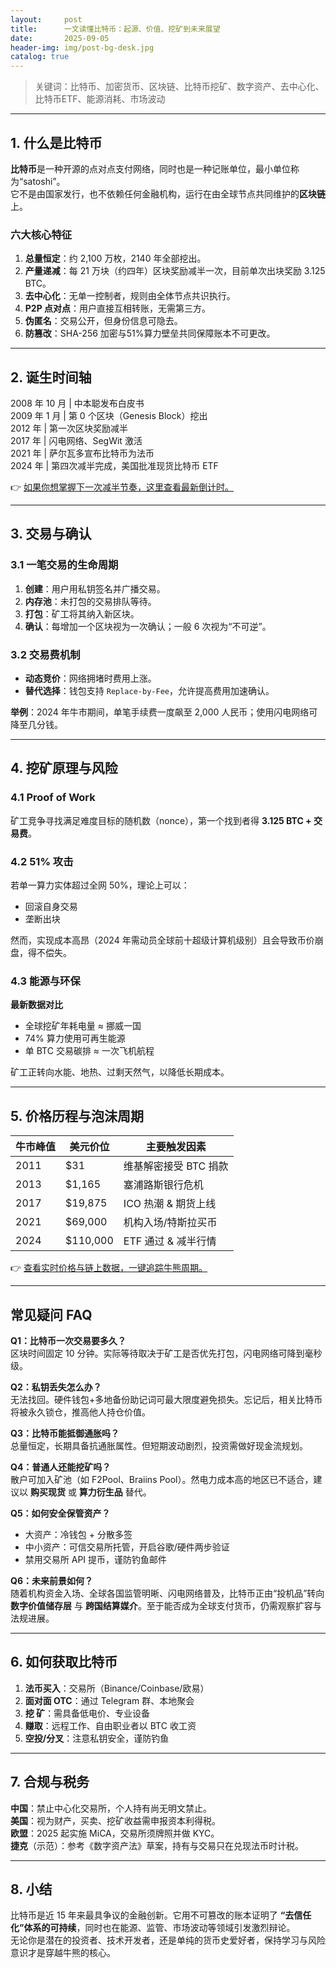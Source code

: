 ```yaml
---
layout:     post
title:      一文读懂比特币：起源、价值、挖矿到未来展望
date:       2025-09-05
header-img: img/post-bg-desk.jpg
catalog: true
---
```


> 关键词：比特币、加密货币、区块链、比特币挖矿、数字资产、去中心化、比特币ETF、能源消耗、市场波动

---

## 1. 什么是比特币

**比特币**是一种开源的点对点支付网络，同时也是一种记账单位，最小单位称为“satoshi”。  
它不是由国家发行，也不依赖任何金融机构，运行在由全球节点共同维护的**区块链**上。

### 六大核心特征

1. **总量恒定**：约 2,100 万枚，2140 年全部挖出。  
2. **产量递减**：每 21 万块（约四年）区块奖励减半一次，目前单次出块奖励 3.125 BTC。  
3. **去中心化**：无单一控制者，规则由全体节点共识执行。  
4. **P2P 点对点**：用户直接互相转账，无需第三方。  
5. **伪匿名**：交易公开，但身份信息可隐去。  
6. **防篡改**：SHA-256 加密与51%算力壁垒共同保障账本不可更改。

---

## 2. 诞生时间轴

2008 年 10 月 | 中本聪发布白皮书  
2009 年 1 月 | 第 0 个区块（Genesis Block）挖出  
2012 年 | 第一次区块奖励减半  
2017 年 | 闪电网络、SegWit 激活  
2021 年 | 萨尔瓦多宣布比特币为法币  
2024 年 | 第四次减半完成，美国批准现货比特币 ETF

👉 [如果你想掌握下一次减半节奏，这里查看最新倒计时。](https://okxdog.com/)

---

## 3. 交易与确认

### 3.1 一笔交易的生命周期

1. **创建**：用户用私钥签名并广播交易。  
2. **内存池**：未打包的交易排队等待。  
3. **打包**：矿工将其纳入新区块。  
4. **确认**：每增加一个区块视为一次确认；一般 6 次视为“不可逆”。

### 3.2 交易费机制

- **动态竞价**：网络拥堵时费用上涨。  
- **替代选择**：钱包支持 `Replace-by-Fee`，允许提高费用加速确认。

**举例**：2024 年牛市期间，单笔手续费一度飙至 2,000 人民币；使用闪电网络可降至几分钱。

---

## 4. 挖矿原理与风险

### 4.1 Proof of Work

矿工竞争寻找满足难度目标的随机数（nonce），第一个找到者得 **3.125 BTC + 交易费**。

### 4.2 51% 攻击

若单一算力实体超过全网 50%，理论上可以：

- 回滚自身交易  
- 垄断出块

然而，实现成本高昂（2024 年需动员全球前十超级计算机级别）且会导致币价崩盘，得不偿失。

### 4.3 能源与环保

**最新数据对比**  
- 全球挖矿年耗电量 ≈ 挪威一国  
- 74% 算力使用可再生能源  
- 单 BTC 交易碳排 ≈ 一次飞机航程

矿工正转向水能、地热、过剩天然气，以降低长期成本。

---

## 5. 价格历程与泡沫周期

| 牛市峰值 | 美元价位 | 主要触发因素 |
| --- | --- | --- |
| 2011 | $31 | 维基解密接受 BTC 捐款 |
| 2013 | $1,165 | 塞浦路斯银行危机 |
| 2017 | $19,875 | ICO 热潮 & 期货上线 |
| 2021 | $69,000 | 机构入场/特斯拉买币 |
| 2024 | $110,000 | ETF 通过 & 减半行情 |

👉 [查看实时价格与链上数据，一键追踪牛熊周期。](https://okxdog.com/)

---

## 常见疑问 FAQ

**Q1：比特币一次交易要多久？**  
区块时间固定 10 分钟。实际等待取决于矿工是否优先打包，闪电网络可降到毫秒级。

**Q2：私钥丢失怎么办？**  
无法找回。硬件钱包+多地备份助记词可最大限度避免损失。忘记后，相关比特币将被永久锁仓，推高他人持仓价值。

**Q3：比特币能抵御通胀吗？**  
总量恒定，长期具备抗通胀属性。但短期波动剧烈，投资需做好现金流规划。

**Q4：普通人还能挖矿吗？**  
散户可加入矿池（如 F2Pool、Braiins Pool）。然电力成本高的地区已不适合，建议以 **购买现货** 或 **算力衍生品** 替代。

**Q5：如何安全保管资产？**  
- 大资产：冷钱包 + 分散多签  
- 中小资产：可信交易所托管，开启谷歌/硬件两步验证  
- 禁用交易所 API 提币，谨防钓鱼邮件

**Q6：未来前景如何？**  
随着机构资金入场、全球各国监管明晰、闪电网络普及，比特币正由“投机品”转向 **数字价值储存层** 与 **跨国结算媒介**。至于能否成为全球支付货币，仍需观察扩容与法规进展。

---

## 6. 如何获取比特币

1. **法币买入**：交易所（Binance/Coinbase/欧易）  
2. **面对面 OTC**：通过 Telegram 群、本地聚会  
3. **挖  矿**：需具备低电价、专业设备  
4. **赚取**：远程工作、自由职业者以 BTC 收工资  
5. **空投/分叉**：注意私钥安全，谨防钓鱼

---

## 7. 合规与税务

**中国**：禁止中心化交易所，个人持有尚无明文禁止。  
**美国**：视为财产，买卖、挖矿收益需申报资本利得税。  
**欧盟**：2025 起实施 MiCA，交易所须牌照并做 KYC。  
**捷克**（示范）：参考《数字资产法》草案，持有与交易只在兑现法币时计税。

---

## 8. 小结

比特币是近 15 年来最具争议的金融创新。它用不可篡改的账本证明了 **“去信任化”体系的可持续**，同时也在能源、监管、市场波动等领域引发激烈辩论。  
无论你是潜在的投资者、技术开发者，还是单纯的货币史爱好者，保持学习与风险意识才是穿越牛熊的核心。